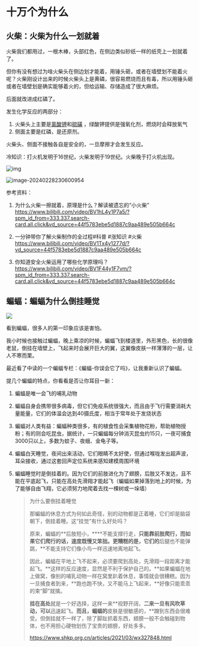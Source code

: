 # 十万个为什么

## 火柴：火柴为什么一划就着

火柴我们都用过，一根木棒，头部红色，在侧边类似砂纸一样的纸壳上一划就着了。

但你有没有想过为啥火柴头在侧边划才能着，用锤头砸，或者在墙壁划不能着火呢？火柴刚设计出来的时候火柴头上是黄磷，很容易燃烧而且有毒，所以用锤头砸或者在墙壁划是确实能够着火的，但给运输、存储造成了很大麻烦。

后面就改进成红磷了。

发生化学反应的两部分：

1. 火柴头上主要是[氯酸钾](https://zh.wikipedia.org/wiki/氯酸钾)和[硫磺](https://zh.wikipedia.org/wiki/硫磺) ，绿酸钾提供是强氧化剂，燃烧时会释放氧气
1. 侧面主要是红磷，是还原剂。

火柴头、侧面不接触各自是安全的，一旦摩擦才会发生反应。

冷知识：打火机发明于16世纪，火柴发明于19世纪。火柴晚于打火机出现。

![img](https://upload.wikimedia.org/wikipedia/commons/thumb/7/75/HK_Double_Happiness_Safety_Matches_2s.jpg/200px-HK_Double_Happiness_Safety_Matches_2s.jpg)

![image-20240228230600954](https://p.ipic.vip/u3en83.png)

参考资料：

1. 为什么火柴一擦就着，原理是什么？解读被遗忘的“小火柴” https://www.bilibili.com/video/BV1hL4y1P7a5/?spm_id_from=333.337.search-card.all.click&vd_source=44f5783ebe5d1887c9aa489e505b664c

2. 一分钟带你了解火柴制作的全过程#科普 #涨知识 #火柴 https://www.bilibili.com/video/BV1Tx4y1277d/?vd_source=44f5783ebe5d1887c9aa489e505b664c

3. 你知道安全火柴运用了哪些化学原理吗？https://www.bilibili.com/video/BV1F44y1F7vm/?spm_id_from=333.337.search-card.all.click&vd_source=44f5783ebe5d1887c9aa489e505b664c



## 蝙蝠：蝙蝠为什么倒挂睡觉

![](https://res1.shkp.org.cn/storage/images/2024/1/a951a2.jpg)

看到蝙蝠，很多人的第一印象应该是害怕。

我小时候也接触过蝙蝠，晚上乘凉的时候，蝙蝠飞到楼道里，外形黑色，长的很像老鼠，倒挂在墙壁上，飞起来时会展开巨大的翼，这翼像皮肤一样薄薄的一层，让人不寒而栗。

最近看了中读的一个蝙蝠专栏：《蝙蝠-你误会它了吗》，让我重新认识了蝙蝠。

提几个蝙蝠的特点，你看看是否让你耳目一新：

1. 蝙蝠是唯一会飞的哺乳动物

2. 蝙蝠自身会携带很多病毒，但它们免疫系统很强大，而且由于飞行需要消耗大量能量，它们的体温会达到40摄氏度，相当于常年处于发烧状态

3. 蝙蝠对人类有益：蝙蝠种类很多，有的植食性会采集植物花粉，帮助植物授粉；有的则会吃昆虫，据统计，一只蝙蝠每分钟消灭昆虫约15只，一夜可捕食3000只以上，多数为蚊子、夜蛾、金龟子等。

4. 蝙蝠白天睡觉，夜间出来活动，它们眼睛不太好使，但通过喉咙发出超声波，耳朵接收，通过这套回声定位系统来感知建模周围环境

5. 蝙蝠睡觉时是倒挂着的。因为它们的前肢进化为了翅膀，后肢又不发达，且不能在平底起飞，只能在高处先滑翔才能起飞（蝙蝠如果掉落到地上的时候，为了能够自由飞翔，它必须努力地爬着去找一棵树或一垛墙）

   > 为什么要倒挂着睡觉
   >
   > 那蝙蝠的休息方式为何如此奇怪，别的动物都是正着睡，它们却是脑袋朝下，倒挂着睡。这“挂觉”有什么好处吗？
   >
   > 原来，蝙蝠的**后肢短小，****不能支撑行走，**只能靠前肢爬行，而如果它们爬行的话，速度既慢又笨拙。更糟糕的是，它们的**后腿也不能弹跳，**不能支持它们像小鸟一样迅速地离地起飞。
   >
   > 因此，蝙蝠在平地上飞不起来，必须要爬到高处，先滑翔一段距离才能起飞。**这样的反应速度，显然是不利于保护自己的。**如果蝙蝠在地上做窝，像别的哺乳动物一样在窝里趴着休息，事情就会很糟糕。因为一旦捕食者到来，**跑也跑不快，又不能马上飞起来，**好像只能乖乖的束“脚”就擒。
   >
   > **挂在高处**就是一个好选择，这样一来**视野开阔，**二来一旦有风吹草动，可以**迅速起飞。**而且，蝙蝠的**皮肤是很敏感的，**蹭到东西会很难受。但倒挂就不一样了，除了脚趾抓着东西，翅膀一般不会触碰到物体，也不用担心硬物划伤了宝贵的翅膀，好处多多。
   >
   > https://www.shkp.org.cn/articles/2021/03/wx327848.html
